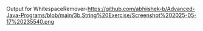 Output for WhitespaceRemover-https://github.com/abhiishek-b/Advanced-Java-Programs/blob/main/3b.String%20Exercise/Screenshot%202025-05-17%20235540.png
